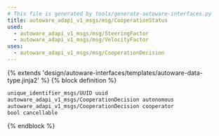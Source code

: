 ```yaml
---
# This file is generated by tools/generate-autoware-interfaces.py
title: autoware_adapi_v1_msgs/msg/CooperationStatus
used:
  - autoware_adapi_v1_msgs/msg/SteeringFactor
  - autoware_adapi_v1_msgs/msg/VelocityFactor
uses:
  - autoware_adapi_v1_msgs/msg/CooperationDecision
---
```


{% extends 'design/autoware-interfaces/templates/autoware-data-type.jinja2' %}
{% block definition %}

```txt
unique_identifier_msgs/UUID uuid
autoware_adapi_v1_msgs/CooperationDecision autonomous
autoware_adapi_v1_msgs/CooperationDecision cooperator
bool cancellable
```

{% endblock %}
